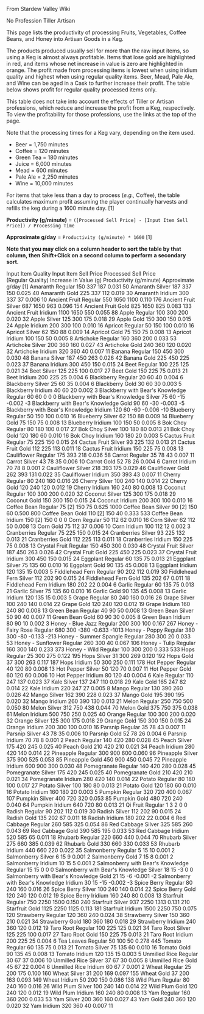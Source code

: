 From Stardew Valley Wiki

No Profession Tiller Artisan

This page lists the productivity of processing Fruits, Vegetables, Coffee Beans, and Honey into Artisan Goods in a Keg.

The products produced usually sell for more than the raw input items, so using a Keg is almost always profitable. Items that lose gold are highlighted in red, and items whose net increase in value is zero are highlighted in orange. The profit made from processing items is lowest when using iridium quality and highest when using regular quality items. Beer, Mead, Pale Ale, and Wine can be aged in a Cask to further increase their profit. The table below shows profit for regular quality processed items only.

This table does not take into account the effects of Tiller or Artisan professions, which reduce and increase the profit from a Keg, respectively. To view the profitability for those professions, use the links at the top of the page.

Note that the processing times for a Keg vary, depending on the item used.

- Beer = 1,750 minutes
- Coffee = 120 minutes
- Green Tea = 180 minutes
- Juice = 6,000 minutes
- Mead = 600 minutes
- Pale Ale = 2,250 minutes
- Wine = 10,000 minutes

For items that take less than a day to process (*e.g.,* Coffee), the table calculates maximum profit assuming the player continually harvests and refills the keg during a 1600 minute day. \[1]

**Productivity (g/minute)** = `([Processed Sell Price] - [Input Item Sell Price]) / Processing Time`

**Approximate g/day** = `Productivity (g/minute) * 1600` \[1]

**Note that you may click on a column header to sort the table by that column, then Shift+Click on a second column to perform a secondary sort.**

Input Item Quality Input Item Sell Price Processed Sell Price  
(Regular Quality) Increase in Value (g) Productivity (g/minute) Approximate g/day \[1] Amaranth Regular 150 337 187 0.031 50 Amaranth Silver 187 337 150 0.025 40 Amaranth Gold 225 337 112 0.019 30 Amaranth Iridium 300 337 37 0.006 10 Ancient Fruit Regular 550 1650 1100 0.110 176 Ancient Fruit Silver 687 1650 963 0.096 154 Ancient Fruit Gold 825 1650 825 0.083 133 Ancient Fruit Iridium 1100 1650 550 0.055 88 Apple Regular 100 300 200 0.020 32 Apple Silver 125 300 175 0.018 29 Apple Gold 150 300 150 0.015 24 Apple Iridium 200 300 100 0.010 16 Apricot Regular 50 150 100 0.010 16 Apricot Silver 62 150 88 0.009 14 Apricot Gold 75 150 75 0.008 13 Apricot Iridium 100 150 50 0.005 8 Artichoke Regular 160 360 200 0.033 53 Artichoke Silver 200 360 160 0.027 43 Artichoke Gold 240 360 120 0.020 32 Artichoke Iridium 320 360 40 0.007 11 Banana Regular 150 450 300 0.030 48 Banana Silver 187 450 263 0.026 42 Banana Gold 225 450 225 0.023 37 Banana Iridium 300 450 150 0.015 24 Beet Regular 100 225 125 0.021 34 Beet Silver 125 225 100 0.017 27 Beet Gold 150 225 75 0.013 21 Beet Iridium 200 225 25 0.004 6 Blackberry Regular 20 60 40 0.004 6 Blackberry Silver 25 60 35 0.004 6 Blackberry Gold 30 60 30 0.003 5 Blackberry Iridium 40 60 20 0.002 3 Blackberry with Bear's Knowledge Regular 60 60 0 0 0 Blackberry with Bear's Knowledge Silver 75 60 -15 -0.002 -3 Blackberry with Bear's Knowledge Gold 90 60 -30 -0.003 -5 Blackberry with Bear's Knowledge Iridium 120 60 -60 -0.006 -10 Blueberry Regular 50 150 100 0.010 16 Blueberry Silver 62 150 88 0.009 14 Blueberry Gold 75 150 75 0.008 13 Blueberry Iridium 100 150 50 0.005 8 Bok Choy Regular 80 180 100 0.017 27 Bok Choy Silver 100 180 80 0.013 21 Bok Choy Gold 120 180 60 0.010 16 Bok Choy Iridium 160 180 20 0.003 5 Cactus Fruit Regular 75 225 150 0.015 24 Cactus Fruit Silver 93 225 132 0.013 21 Cactus Fruit Gold 112 225 113 0.011 18 Cactus Fruit Iridium 150 225 75 0.008 13 Cauliflower Regular 175 393 218 0.036 58 Carrot Regular 35 78 43 0.007 11 Carrot Silver 43 78 35 0.006 10 Carrot Gold 52 78 26 0.004 6 Carrot Iridium 70 78 8 0.001 2 Cauliflower Silver 218 393 175 0.029 46 Cauliflower Gold 262 393 131 0.022 35 Cauliflower Iridium 350 393 43 0.007 11 Cherry Regular 80 240 160 0.016 26 Cherry Silver 100 240 140 0.014 22 Cherry Gold 120 240 120 0.012 19 Cherry Iridium 160 240 80 0.008 13 Coconut Regular 100 300 200 0.020 32 Coconut Silver 125 300 175 0.018 29 Coconut Gold 150 300 150 0.015 24 Coconut Iridium 200 300 100 0.010 16 Coffee Bean Regular 75 \[2] 150 75 0.625 1000 Coffee Bean Silver 90 \[2] 150 60 0.500 800 Coffee Bean Gold 110 \[2] 150 40 0.333 533 Coffee Bean Iridium 150 \[2] 150 0 0 0 Corn Regular 50 112 62 0.010 16 Corn Silver 62 112 50 0.008 13 Corn Gold 75 112 37 0.006 10 Corn Iridium 100 112 12 0.002 3 Cranberries Regular 75 225 150 0.015 24 Cranberries Silver 93 225 132 0.013 21 Cranberries Gold 112 225 113 0.011 18 Cranberries Iridium 150 225 75 0.008 13 Crystal Fruit Regular 150 450 300 0.030 48 Crystal Fruit Silver 187 450 263 0.026 42 Crystal Fruit Gold 225 450 225 0.023 37 Crystal Fruit Iridium 300 450 150 0.015 24 Eggplant Regular 60 135 75 0.013 21 Eggplant Silver 75 135 60 0.010 16 Eggplant Gold 90 135 45 0.008 13 Eggplant Iridium 120 135 15 0.003 5 Fiddlehead Fern Regular 90 202 112 0.019 30 Fiddlehead Fern Silver 112 202 90 0.015 24 Fiddlehead Fern Gold 135 202 67 0.011 18 Fiddlehead Fern Iridium 180 202 22 0.004 6 Garlic Regular 60 135 75 0.013 21 Garlic Silver 75 135 60 0.010 16 Garlic Gold 90 135 45 0.008 13 Garlic Iridium 120 135 15 0.003 5 Grape Regular 80 240 160 0.016 26 Grape Silver 100 240 140 0.014 22 Grape Gold 120 240 120 0.012 19 Grape Iridium 160 240 80 0.008 13 Green Bean Regular 40 90 50 0.008 13 Green Bean Silver 50 90 40 0.007 11 Green Bean Gold 60 90 30 0.005 8 Green Bean Iridium 80 90 10 0.002 3 Honey - Blue Jazz Regular 200 300 100 0.167 267 Honey - Fairy Rose Regular 680 300 -380 -0.633 -1013 Honey - Poppy Regular 380 300 -80 -0.133 -213 Honey - Summer Spangle Regular 280 300 20 0.033 53 Honey - Sunflower Regular 260 300 40 0.067 106 Honey - Tulip Regular 160 300 140 0.233 373 Honey - Wild Regular 100 300 200 0.333 533 Hops Regular 25 300 275 0.122 195 Hops Silver 31 300 269 0.120 192 Hops Gold 37 300 263 0.117 187 Hops Iridium 50 300 250 0.111 178 Hot Pepper Regular 40 120 80 0.008 13 Hot Pepper Silver 50 120 70 0.007 11 Hot Pepper Gold 60 120 60 0.006 10 Hot Pepper Iridium 80 120 40 0.004 6 Kale Regular 110 247 137 0.023 37 Kale Silver 137 247 110 0.018 29 Kale Gold 165 247 82 0.014 22 Kale Iridium 220 247 27 0.005 8 Mango Regular 130 390 260 0.026 42 Mango Silver 162 390 228 0.023 37 Mango Gold 195 390 195 0.020 32 Mango Iridium 260 390 130 0.013 21 Melon Regular 250 750 500 0.050 80 Melon Silver 312 750 438 0.044 70 Melon Gold 375 750 375 0.038 61 Melon Iridium 500 750 250 0.025 40 Orange Regular 100 300 200 0.020 32 Orange Silver 125 300 175 0.018 29 Orange Gold 150 300 150 0.015 24 Orange Iridium 200 300 100 0.010 16 Parsnip Regular 35 78 43 0.007 11 Parsnip Silver 43 78 35 0.006 10 Parsnip Gold 52 78 26 0.004 6 Parsnip Iridium 70 78 8 0.001 2 Peach Regular 140 420 280 0.028 45 Peach Silver 175 420 245 0.025 40 Peach Gold 210 420 210 0.021 34 Peach Iridium 280 420 140 0.014 22 Pineapple Regular 300 900 600 0.060 96 Pineapple Silver 375 900 525 0.053 85 Pineapple Gold 450 900 450 0.045 72 Pineapple Iridium 600 900 300 0.030 48 Pomegranate Regular 140 420 280 0.028 45 Pomegranate Silver 175 420 245 0.025 40 Pomegranate Gold 210 420 210 0.021 34 Pomegranate Iridium 280 420 140 0.014 22 Potato Regular 80 180 100 0.017 27 Potato Silver 100 180 80 0.013 21 Potato Gold 120 180 60 0.010 16 Potato Iridium 160 180 20 0.003 5 Pumpkin Regular 320 720 400 0.067 107 Pumpkin Silver 400 720 320 0.053 85 Pumpkin Gold 480 720 240 0.040 64 Pumpkin Iridium 640 720 80 0.013 21 Qi Fruit Regular 1 3 2 0 0 Radish Regular 90 202 112 0.019 30 Radish Silver 112 202 90 0.015 24 Radish Gold 135 202 67 0.011 18 Radish Iridium 180 202 22 0.004 6 Red Cabbage Regular 260 585 325 0.054 86 Red Cabbage Silver 325 585 260 0.043 69 Red Cabbage Gold 390 585 195 0.033 53 Red Cabbage Iridium 520 585 65 0.011 18 Rhubarb Regular 220 660 440 0.044 70 Rhubarb Silver 275 660 385 0.039 62 Rhubarb Gold 330 660 330 0.033 53 Rhubarb Iridium 440 660 220 0.022 35 Salmonberry Regular 5 15 10 0.001 2 Salmonberry Silver 6 15 9 0.001 2 Salmonberry Gold 7 15 8 0.001 2 Salmonberry Iridium 10 15 5 0.001 2 Salmonberry with Bear's Knowledge Regular 15 15 0 0 0 Salmonberry with Bear's Knowledge Silver 18 15 -3 0 0 Salmonberry with Bear's Knowledge Gold 21 15 -6 -0.001 -2 Salmonberry with Bear's Knowledge Iridium 30 15 -15 -0.002 -3 Spice Berry Regular 80 240 160 0.016 26 Spice Berry Silver 100 240 140 0.014 22 Spice Berry Gold 120 240 120 0.012 19 Spice Berry Iridium 160 240 80 0.008 13 Starfruit Regular 750 2250 1500 0.150 240 Starfruit Silver 937 2250 1313 0.131 210 Starfruit Gold 1125 2250 1125 0.113 181 Starfruit Iridium 1500 2250 750 0.075 120 Strawberry Regular 120 360 240 0.024 38 Strawberry Silver 150 360 210 0.021 34 Strawberry Gold 180 360 180 0.018 29 Strawberry Iridium 240 360 120 0.012 19 Taro Root Regular 100 225 125 0.021 34 Taro Root Silver 125 225 100 0.017 27 Taro Root Gold 150 225 75 0.013 21 Taro Root Iridium 200 225 25 0.004 6 Tea Leaves Regular 50 100 50 0.278 445 Tomato Regular 60 135 75 0.013 21 Tomato Silver 75 135 60 0.010 16 Tomato Gold 90 135 45 0.008 13 Tomato Iridium 120 135 15 0.003 5 Unmilled Rice Regular 30 67 37 0.006 10 Unmilled Rice Silver 37 67 30 0.005 8 Unmilled Rice Gold 45 67 22 0.004 6 Unmilled Rice Iridium 60 67 7 0.001 2 Wheat Regular 25 200 175 0.100 160 Wheat Silver 31 200 169 0.097 155 Wheat Gold 37 200 163 0.093 149 Wheat Iridium 50 200 150 0.086 138 Wild Plum Regular 80 240 160 0.016 26 Wild Plum Silver 100 240 140 0.014 22 Wild Plum Gold 120 240 120 0.012 19 Wild Plum Iridium 160 240 80 0.008 13 Yam Regular 160 360 200 0.033 53 Yam Silver 200 360 160 0.027 43 Yam Gold 240 360 120 0.020 32 Yam Iridium 320 360 40 0.007 11